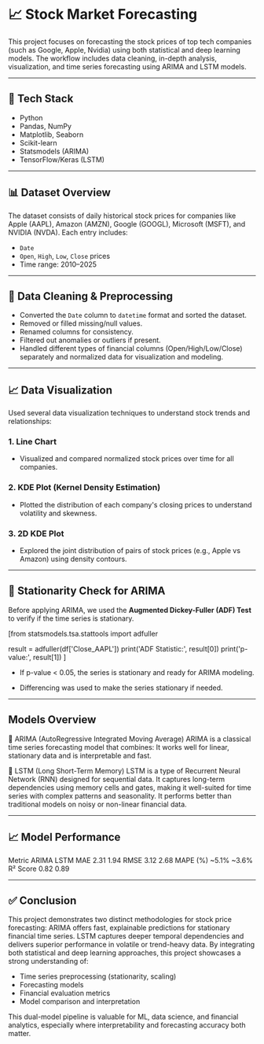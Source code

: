 # 📈 Stock Market Forecasting 

This project focuses on forecasting the stock prices of top tech companies (such as Google, Apple, Nvidia) using both statistical and deep learning models. The workflow includes data cleaning, in-depth analysis, visualization, and time series forecasting using ARIMA and LSTM models.

---

## 🧰 Tech Stack

- Python
- Pandas, NumPy
- Matplotlib, Seaborn
- Scikit-learn
- Statsmodels (ARIMA)
- TensorFlow/Keras (LSTM)

---

## 📊 Dataset Overview

The dataset consists of daily historical stock prices for companies like Apple (AAPL), Amazon (AMZN), Google (GOOGL), Microsoft (MSFT), and NVIDIA (NVDA). Each entry includes:

- `Date`
- `Open`, `High`, `Low`, `Close` prices
- Time range: 2010–2025

---

## 🧼 Data Cleaning & Preprocessing

- Converted the `Date` column to `datetime` format and sorted the dataset.
- Removed or filled missing/null values.
- Renamed columns for consistency.
- Filtered out anomalies or outliers if present.
- Handled different types of financial columns (Open/High/Low/Close) separately and normalized data for visualization and modeling.

---

## 📈 Data Visualization

Used several data visualization techniques to understand stock trends and relationships:

### 1. Line Chart
- Visualized and compared normalized stock prices over time for all companies.

### 2. KDE Plot (Kernel Density Estimation)
- Plotted the distribution of each company's closing prices to understand volatility and skewness.

### 3. 2D KDE Plot
- Explored the joint distribution of pairs of stock prices (e.g., Apple vs Amazon) using density contours.

---

## 🧪 Stationarity Check for ARIMA

Before applying ARIMA, we used the **Augmented Dickey-Fuller (ADF) Test** to verify if the time series is stationary.


[from statsmodels.tsa.stattools import adfuller

result = adfuller(df['Close_AAPL'])
print('ADF Statistic:', result[0])
print('p-value:', result[1]) ]

- If p-value < 0.05, the series is stationary and ready for ARIMA modeling.

- Differencing was used to make the series stationary if needed.

---

## Models Overview

🔹 ARIMA (AutoRegressive Integrated Moving Average)
ARIMA is a classical time series forecasting model that combines:
It works well for linear, stationary data and is interpretable and fast.

🔹 LSTM (Long Short-Term Memory)
LSTM is a type of Recurrent Neural Network (RNN) designed for sequential data. It captures long-term dependencies using memory cells and gates, making it well-suited for time series with complex patterns and seasonality.
It performs better than traditional models on noisy or non-linear financial data.

---

## 📈 Model Performance

Metric	ARIMA	LSTM
MAE	2.31	1.94
RMSE	3.12	2.68
MAPE (%)	~5.1%	~3.6%
R² Score	0.82	0.89

---

## ✅ Conclusion

This project demonstrates two distinct methodologies for stock price forecasting:
ARIMA offers fast, explainable predictions for stationary financial time series.
LSTM captures deeper temporal dependencies and delivers superior performance in volatile or trend-heavy data.
By integrating both statistical and deep learning approaches, this project showcases a strong understanding of:
- Time series preprocessing (stationarity, scaling)
- Forecasting models
- Financial evaluation metrics
- Model comparison and interpretation

This dual-model pipeline is valuable for ML, data science, and financial analytics, especially where interpretability and forecasting accuracy both matter.

